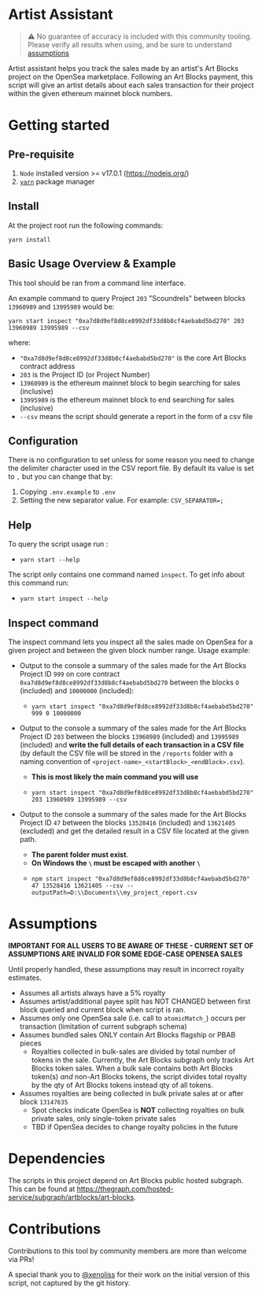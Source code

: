 # Artist Assistant

> :warning: No guarantee of accuracy is included with this community tooling. Please verify all results when using, and be sure to understand [assumptions](#assumptions)

Artist assistant helps you track the sales made by an artist's Art Blocks project on the OpenSea marketplace. Following an Art Blocks payment, this script will give an artist details about each sales transaction for their project within the given ethereum mainnet block numbers.

# Getting started

## Pre-requisite

1. `Node` installed version >= v17.0.1 (https://nodejs.org/)
2. [`yarn`](https://classic.yarnpkg.com/en/docs/install) package manager

## Install 

At the project root run the following commands:
```
yarn install
````

## Basic Usage Overview & Example

This tool should be ran from a command line interface. 

An example command to query Project `203` "Scoundrels" between blocks `13960989` and `13995989` would be:
```
yarn start inspect "0xa7d8d9ef8d8ce8992df33d8b8cf4aebabd5bd270" 203 13960989 13995989 --csv
```
where:
- `"0xa7d8d9ef8d8ce8992df33d8b8cf4aebabd5bd270"` is the core Art Blocks contract address
- `203` is the Project ID (or Project Number)
- `13960989` is the ethereum mainnet block to begin searching for sales (inclusive)
- `13995989` is the ethereum mainnet block to end searching for sales (inclusive)
- `--csv` means the script should generate a report in the form of a csv file
## Configuration

There is no configuration to set unless for some reason you need to change the delimiter character used in the CSV report file. By default its value is set to `,` but you can change that by:
1. Copying `.env.example` to `.env`
2. Setting the new separator value. For example: `CSV_SEPARATOR=;`

## Help

To query the script usage run :
- `yarn start --help`

The script only contains one command named `inspect`. To get info about this command run:
- `yarn start inspect --help`

## Inspect command

The inspect command lets you inspect all the sales made on OpenSea for a given project and between the given block number range. Usage example:

- Output to the console a summary of the sales made for the Art Blocks Project ID `999` on core contract `0xa7d8d9ef8d8ce8992df33d8b8cf4aebabd5bd270` between the blocks `O` (included) and `10000000` (included):
	- ```
	  yarn start inspect "0xa7d8d9ef8d8ce8992df33d8b8cf4aebabd5bd270" 999 0 10000000
	  ```
	
- Output to the console a summary of the sales made for the Art Blocks Project ID `203` between the blocks `13960989` (included) and `13995989` (included) and **write the full details of each transaction in a CSV file** (by default the CSV file will be stored in the `/reports` folder with a naming convention of `<project-name>_<startBlock>_<endBlock>.csv`). 

	- **This is most likely the main command you will use** 

	- ```
	  yarn start inspect "0xa7d8d9ef8d8ce8992df33d8b8cf4aebabd5bd270" 203 13960989 13995989 --csv
	  ```

- Output to the console a summary of the sales made for the Art Blocks Project ID `47` between the blocks `13528416` (included) and `13621405` (excluded) and get the detailed result in a CSV file located at the given path. 
	- **The parent folder must exist**. 
	- **On Windows the `\` must be escaped with another `\`**
	- ```
	  npm start inspect "0xa7d8d9ef8d8ce8992df33d8b8cf4aebabd5bd270" 47 13528416 13621405 --csv --outputPath=D:\\Documents\\my_project_report.csv
		```

# Assumptions
**IMPORTANT FOR ALL USERS TO BE AWARE OF THESE - CURRENT SET OF ASSUMPTIONS ARE INVALID FOR SOME EDGE-CASE OPENSEA SALES**

Until properly handled, these assumptions may result in incorrect royalty estimates.

- Assumes all artists always have a 5% royalty
- Assumes artist/additional payee split has NOT CHANGED between first block queried and current block when script is ran.
- Assumes only one OpenSea sale (i.e. call to `atomicMatch_`) occurs per transaction (limitation of current subgraph schema)
- Assumes bundled sales ONLY contain Art Blocks flagship or PBAB pieces
  - Royalties collected in bulk-sales are divided by total number of tokens in the sale. Currently, the Art Blocks subgraph only tracks Art Blocks token sales. When a bulk sale contains both Art Blocks token(s) *and* non-Art Blocks tokens, the script divides total royalty by the qty of Art Blocks tokens instead qty of all tokens.
- Assumes royalties are being collected in bulk private sales at or after block `13147635`
  - Spot checks indicate OpenSea is **NOT** collecting royalties on bulk private sales, only single-token private sales
  - TBD if OpenSea decides to change royalty policies in the future

# Dependencies

The scripts in this project depend on Art Blocks public hosted subgraph. This can be found at https://thegraph.com/hosted-service/subgraph/artblocks/art-blocks.

# Contributions

Contributions to this tool by community members are more than welcome via PRs! 

A special thank you to [@xenoliss](https://github.com/xenoliss) for their work on the initial version of this script, not captured by the git history.
